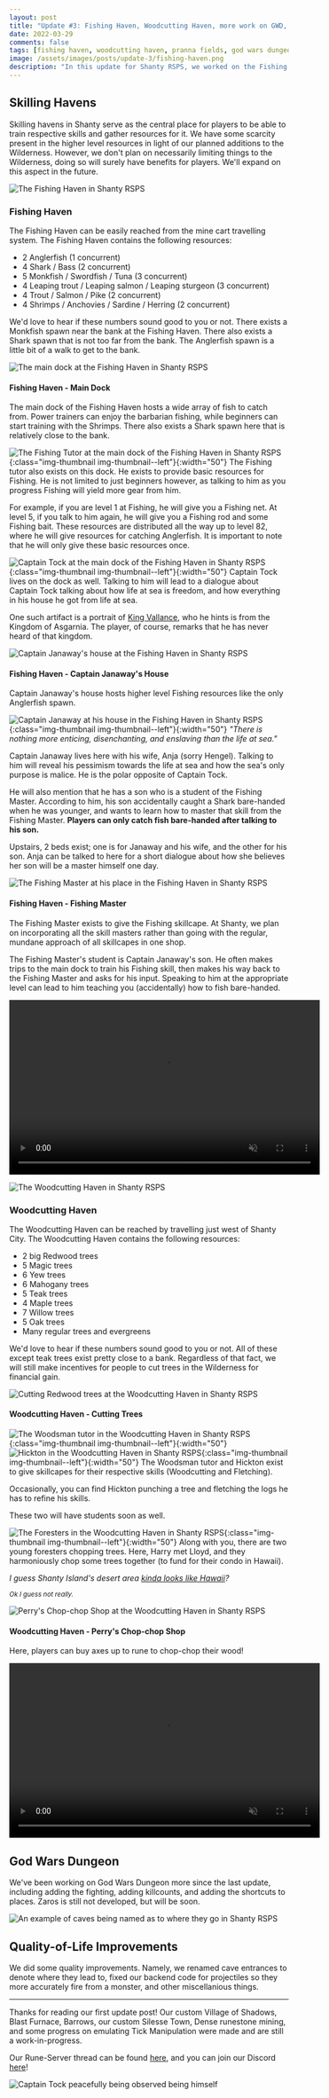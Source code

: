 ```yaml
---
layout: post
title: "Update #3: Fishing Haven, Woodcutting Haven, more work on GWD, and some QoL improvements "
date: 2022-03-29
comments: false
tags: [fishing haven, woodcutting haven, pranna fields, god wars dungeon, captain tock, captain janaway, fishing student, fishing master]
image: /assets/images/posts/update-3/fishing-haven.png
description: "In this update for Shanty RSPS, we worked on the Fishing Haven, Woodcutting Haven, more work on GWD, and some QoL improvements."
---
```


## Skilling Havens

Skilling havens in Shanty serve as the central place for players to be able to train respective skills and gather resources for it. We have some scarcity present in the higher level resources in light of our planned additions to the Wilderness. However, we don't plan on necessarily limiting things to the Wilderness, doing so will surely have benefits for players. We'll expand on this aspect in the future.

![The Fishing Haven in Shanty RSPS](/updates/assets/images/posts/update-3/fishing-haven-map.png)

### Fishing Haven

The Fishing Haven can be easily reached from the mine cart travelling system. The Fishing Haven contains the following resources:
<!-- more -->
- 2 Anglerfish (1 concurrent)
- 4 Shark / Bass (2 concurrent)
- 5 Monkfish / Swordfish / Tuna (3 concurrent)
- 4 Leaping trout / Leaping salmon / Leaping sturgeon (3 concurrent)
- 4 Trout / Salmon / Pike (2 concurrent)
- 4 Shrimps / Anchovies / Sardine / Herring (2 concurrent)

We'd love to hear if these numbers sound good to you or not. There exists a Monkfish spawn near the bank at the Fishing Haven. There also exists a Shark spawn that is not too far from the bank. The Anglerfish spawn is a little bit of a walk to get to the bank.

![The main dock at the Fishing Haven in Shanty RSPS](/updates/assets/images/posts/update-3/fishing-haven.png)

#### Fishing Haven - Main Dock

The main dock of the Fishing Haven hosts a wide array of fish to catch from. Power trainers can enjoy the barbarian fishing, while beginners can start training with the Shrimps. There also exists a Shark spawn here that is relatively close to the bank.

![The Fishing Tutor at the main dock of the Fishing Haven in Shanty RSPS](/updates/assets/images/posts/update-3/fishing-tutor.png){:class="img-thumbnail img-thumbnail--left"}{:width="50"}
The Fishing tutor also exists on this dock. He exists to provide basic resources for Fishing. He is not limited to just beginners however, as talking to him as you progress Fishing will yield more gear from him.

For example, if you are level 1 at Fishing, he will give you a Fishing net. At level 5, if you talk to him again, he will give you a Fishing rod and some Fishing bait. These resources are distributed all the way up to level 82, where he will give resources for catching Anglerfish. It is important to note that he will only give these basic resources once.

![Captain Tock at the main dock of the Fishing Haven in Shanty RSPS](/updates/assets/images/posts/update-3/captain-tock.png){:class="img-thumbnail img-thumbnail--left"}{:width="50"}
Captain Tock lives on the dock as well. Talking to him will lead to a dialogue about Captain Tock talking about how life at sea is freedom, and how everything in his house he got from life at sea.

One such artifact is a portrait of [King Vallance][king-vallance], who he hints is from the Kingdom of Asgarnia. The player, of course, remarks that he has never heard of that kingdom.

![Captain Janaway's house at the Fishing Haven in Shanty RSPS](/updates/assets/images/posts/update-3/janaway-house.png)

#### Fishing Haven - Captain Janaway's House

Captain Janaway's house hosts higher level Fishing resources like the only Anglerfish spawn.

![Captain Janaway at his house in the Fishing Haven in Shanty RSPS](/updates/assets/images/posts/update-3/janaway.png){:class="img-thumbnail img-thumbnail--left"}{:width="50"}
*"There is nothing more enticing, disenchanting, and enslaving than the life at sea."*

Captain Janaway lives here with his wife, Anja (sorry Hengel). Talking to him will reveal his pessimism towards the life at sea and how the sea's only purpose is malice. He is the polar opposite of Captain Tock.

He will also mention that he has a son who is a student of the Fishing Master. According to him, his son accidentally caught a Shark bare-handed when he was younger, and wants to learn how to master that skill from the Fishing Master. **Players can only catch fish bare-handed after talking to his son.**

Upstairs, 2 beds exist; one is for Janaway and his wife, and the other for his son. Anja can be talked to here for a short dialogue about how she believes her son will be a master himself one day.

![The Fishing Master at his place in the Fishing Haven in Shanty RSPS](/updates/assets/images/posts/update-3/fishing-master-place.png)

#### Fishing Haven - Fishing Master

The Fishing Master exists to give the Fishing skillcape. At Shanty, we plan on incorporating all the skill masters rather than going with the regular, mundane approach of all skillcapes in one shop.

The Fishing Master's student is Captain Janaway's son. He often makes trips to the main dock to train his Fishing skill, then makes his way back to the Fishing Master and asks for his input. Speaking to him at the appropriate level can lead to him teaching you (accidentally) how to fish bare-handed.

<video width="560" height="315" controls muted autoplay >
<source src="/updates/assets/images/posts/update-3/fishing-student-scene.webm" type='video/webm; codecs="vp8, vorbis"'>
</video>

![The Woodcutting Haven in Shanty RSPS](/updates/assets/images/posts/update-3/woodcutting-haven.gif)

### Woodcutting Haven

The Woodcutting Haven can be reached by travelling just west of Shanty City. The Woodcutting Haven contains the following resources:

- 2 big Redwood trees
- 5 Magic trees
- 6 Yew trees 
- 6 Mahogany trees 
- 5 Teak trees 
- 4 Maple trees 
- 7 Willow trees 
- 5 Oak trees 
- Many regular trees and evergreens

We'd love to hear if these numbers sound good to you or not. All of these except teak trees exist pretty close to a bank. Regardless of that fact, we will still make incentives for people to cut trees in the Wilderness for financial gain.

![Cutting Redwood trees at the Woodcutting Haven in Shanty RSPS](/updates/assets/images/posts/update-3/redwood-trees.gif)

#### Woodcutting Haven - Cutting Trees

![The Woodsman tutor in the Woodcutting Haven in Shanty RSPS](/updates/assets/images/posts/update-3/woodsman-tutor.png){:class="img-thumbnail img-thumbnail--left"}{:width="50"}
![Hickton in the Woodcutting Haven in Shanty RSPS](/updates/assets/images/posts/update-3/hickton.png){:class="img-thumbnail img-thumbnail--left"}{:width="50"}
The Woodsman tutor and Hickton exist to give skillcapes for their respective skills (Woodcutting and Fletching).

Occasionally, you can find Hickton punching a tree and fletching the logs he has to refine his skills.

These two will have students soon as well.

![The Foresters in the Woodcutting Haven in Shanty RSPS](/updates/assets/images/posts/update-3/forester.png){:class="img-thumbnail img-thumbnail--left"}{:width="50"}
Along with you, there are two young foresters chopping trees. Here, Harry met Lloyd, and they harmoniously chop some trees together (to fund for their condo in Hawaii).

*I guess Shanty Island's desert area [kinda looks like Hawaii][hawaii]?*

<sub>*Ok I guess not really.*</sub>

![Perry's Chop-chop Shop at the Woodcutting Haven in Shanty RSPS](/updates/assets/images/posts/update-3/perry-shop.png)

#### Woodcutting Haven - Perry's Chop-chop Shop

Here, players can buy axes up to rune to chop-chop their wood!

<video width="560" height="315" controls muted autoplay >
<source src="/updates/assets/images/posts/update-3/god-wars-fighting.webm" type='video/webm; codecs="vp8, vorbis"'>
</video>

## God Wars Dungeon

We've been working on God Wars Dungeon more since the last update, including adding the fighting, adding killcounts, and adding the shortcuts to places. Zaros is still not developed, but will be soon.

![An example of caves being named as to where they go in Shanty RSPS](/updates/assets/images/posts/update-3/named-objects.gif)

## Quality-of-Life Improvements

We did some quality improvements. Namely, we renamed cave entrances to denote where they lead to, fixed our backend code for projectiles so they more accurately fire from a monster, and other miscellanious things.

___

Thanks for reading our first update post! Our custom Village of Shadows, Blast Furnace, Barrows, our custom Silesse Town, Dense runestone mining, and some progress on emulating Tick Manipulation were made and are still a work-in-progress.

Our Rune-Server thread can be found [here][rune-server], and you can join our Discord [here][discord]!

![Captain Tock peacefully being observed being himself](/updates/assets/images/posts/update-3/captain-tock-scene.gif)

[king-vallance]: https://oldschool.runescape.wiki/w/King_Vallance "King Vallance in OldSchool RuneScape"
[hawaii]: https://i.imgur.com/zUucJOw.png "An attempt at showing how Shanty Island looks like Hawaii (kinda)"
[rune-server]: https://www.rune-server.ee/runescape-development/rs2-server/projects/701423-shanty.html#post5763317 "Shanty RSPS - Rune-Server"
[discord]: http://seashanty2.com/ "Shanty RSPS Discord"
